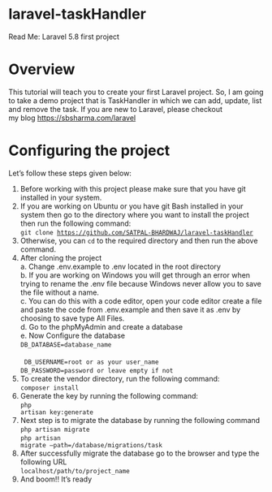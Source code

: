 # laravel-taskHandler

Read Me: Laravel 5.8 first project

# Overview
This tutorial will teach you to create your first Laravel project. So, I am going to take a demo project that is TaskHandler in which we can add, update, list and remove the task.
If you are new to Laravel, please checkout <br>my blog https://sbsharma.com/laravel

# Configuring the project
Let’s follow these steps given below:
1.	Before working with this project please make sure that you have git installed in your system.
2.	If you are working on Ubuntu or you have git Bash installed in your system then go to the directory where you want to install the project then run the following command: <br>
    <code>git clone https://github.com/SATPAL-BHARDWAJ/laravel-taskHandler</code>
3.	Otherwise, you can <code>cd</code> to the required directory and then run the above command.
4.	After cloning the project <br>
a.	Change .env.example to .env located in the root directory <br>
b.	If you are working on Windows you will get through an error when trying to rename the .env file because Windows never allow you to save the file without a name.<br>
c.	You can do this with a code editor, open your code editor create a file and paste the code from .env.example and then save it as .env by choosing to save type All Files.<br>
d.	Go to the phpMyAdmin and create a database <br>
e.	Now Configure the database <br>
    <code>DB_DATABASE=database_name </code><br>
   <code> DB_USERNAME=root or as your user_name </code><br>
    <code>DB_PASSWORD=password or leave empty if not </code><br>
5.	To create the vendor directory, run the following command:<br>
    <code>composer install</code>
6.	Generate the key by running the following command: <br>
    <code>php artisan key:generate</code>
7.	Next step is to migrate the database by running the following command<br>
    <code>php artisan migrate </code><br>
    <code>php artisan migrate –path=/database/migrations/task</code>
8.	After successfully migrate the database go to the browser and type the following URL<br>
    <code>localhost/path/to/project_name</code>
9.	And boom!! It’s ready

 
